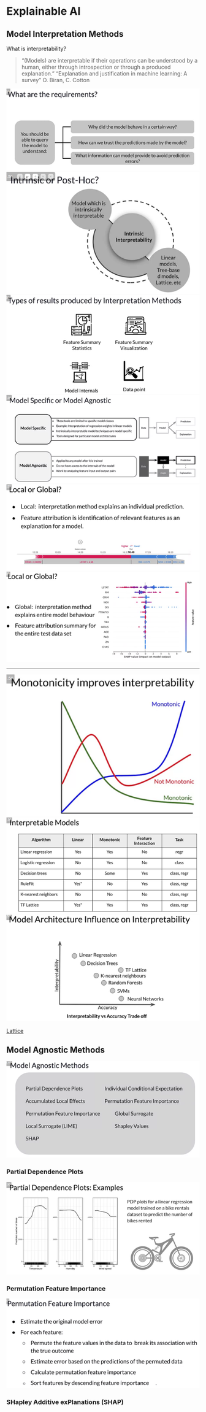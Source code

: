 # Explainable AI

## Model Interpretation Methods

What is interpretability?

> “(Models) are interpretable if their operations can be understood by a human, either through introspection or through a produced explanation.” 
> “Explanation and justification in machine learning: A survey” O. Biran, C. Cotton

![](../assets/2022-08-01-23-17-06.png)
![](../assets/2022-08-01-23-17-40.png)
![](../assets/2022-08-01-23-19-35.png)
![](../assets/2022-08-01-23-20-13.png)
![](../assets/2022-08-01-23-20-59.png)
![](../assets/2022-08-01-23-21-38.png)

-------

![](../assets/2022-08-01-23-23-26.png)
![](../assets/2022-08-01-23-24-13.png)
![](../assets/2022-08-01-23-24-54.png)

[Lattice](https://www.tensorflow.org/lattice)

## Model Agnostic Methods

![](../assets/2022-08-02-00-29-44.png)

### Partial Dependence Plots
![](../assets/2022-08-02-00-33-49.png)

### Permutation Feature Importance
![](../assets/2022-08-02-00-40-46.png)

### SHapley Additive exPlanations (SHAP)
